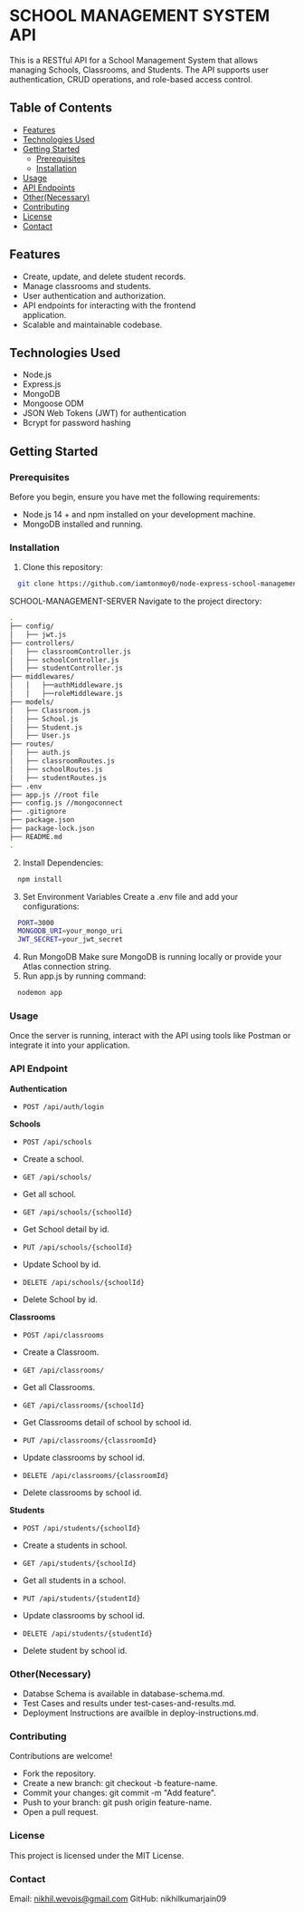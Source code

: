 # SCHOOL MANAGEMENT SYSTEM API

This is a RESTful API for a School Management System that allows managing Schools, Classrooms, and Students. The API supports user authentication, CRUD operations, and role-based access control.

## Table of Contents

- [Features](#features)
- [Technologies Used](#technologies-used)
- [Getting Started](#getting-started)
  - [Prerequisites](#prerequisites)
  - [Installation](#installation)
- [Usage](#usage)
- [API Endpoints](#api-endpoints)
- [Other(Necessary)](#other)
- [Contributing](#contributing)
- [License](#license)
- [Contact](#contact)


## Features

- Create, update, and delete student records.
- Manage classrooms and students.
- User authentication and authorization.
- API endpoints for interacting with the frontend      
  application.
- Scalable and maintainable codebase.

## Technologies Used

- Node.js
- Express.js
- MongoDB 
- Mongoose ODM
- JSON Web Tokens (JWT) for authentication
- Bcrypt for password hashing

## Getting Started
### Prerequisites

Before you begin, ensure you have met the following requirements:

- Node.js 14 + and npm installed on your development machine.
- MongoDB installed and running.

### Installation

1. Clone this repository:
```sh
  git clone https://github.com/iamtonmoy0/node-express-school-management-system.git
```

SCHOOL-MANAGEMENT-SERVER
Navigate to the project directory:
```sh
.
├── config/
│   ├── jwt.js
├── controllers/
│   ├── classroomController.js
│   ├── schoolController.js
│   ├── studentController.js
├── middlewares/
│   │   ├──authMiddleware.js
│   │   ├──roleMiddleware.js
├── models/
│   ├── Classroom.js
│   ├── School.js
│   ├── Student.js
│   ├── User.js
├── routes/
│   ├── auth.js
│   ├── classroomRoutes.js
│   ├── schoolRoutes.js
│   ├── studentRoutes.js
├── .env
├── app.js //root file
├── config.js //mongoconnect
├── .gitignore
├── package.json
├── package-lock.json
├── README.md 
.
```
2. Install Dependencies:
```sh
  npm install 
```
3. Set Environment Variables
Create a .env file and add your configurations:
```sh
  PORT=3000
  MONGODB_URI=your_mongo_uri
  JWT_SECRET=your_jwt_secret 
```
4. Run MongoDB
   Make sure MongoDB is running locally or provide your Atlas connection string.
5. Run app.js by running command:
```sh
  nodemon app
```
### Usage
Once the server is running, interact with the API using tools like Postman or integrate it into your application.

### API Endpoint
  **Authentication**
  - `POST /api/auth/login`

  **Schools**
  - `POST /api/schools`
  - Create a school.
    
  - `GET /api/schools/`
  - Get all school.
    
  - `GET /api/schools/{schoolId}`
  - Get School detail by id.
    
  - `PUT /api/schools/{schoolId}`
  - Update School by id.
    
  - `DELETE /api/schools/{schoolId}`
  - Delete School by id.

  **Classrooms**
  - `POST /api/classrooms`
  - Create a Classroom.
    
  - `GET /api/classrooms/`
  - Get all Classrooms.
    
  - `GET /api/classrooms/{schoolId}`
  - Get Classrooms detail of school by school id.
    
  - `PUT /api/classrooms/{classroomId}`
  - Update classrooms by school id.
    
  - `DELETE /api/classrooms/{classroomId}`
  - Delete classrooms by school id.
    
  **Students**
  - `POST /api/students/{schoolId}`
  - Create a students in school.
    
  - `GET /api/students/{schoolId}`
  - Get all students in a school.
    
  - `PUT /api/students/{studentId}`
  - Update classrooms by school id.
    
  - `DELETE /api/students/{studentId}`
  - Delete student by school id.
### Other(Necessary)
  - Databse Schema is available in database-schema.md.
  - Test Cases and results under test-cases-and-results.md.
  - Deployment Instructions are availble in deploy-instructions.md.
### Contributing
Contributions are welcome!
  - Fork the repository.
  - Create a new branch: git checkout -b feature-name.
  - Commit your changes: git commit -m "Add feature".
  - Push to your branch: git push origin feature-name.
  - Open a pull request.
### License
This project is licensed under the MIT License.
### Contact
Email: nikhil.wevois@gmail.com
GitHub: nikhilkumarjain09

